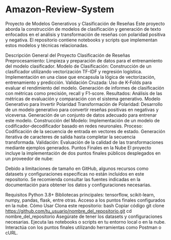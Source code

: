 # Amazon-Review-System
Proyecto de Modelos Generativos y Clasificación de Reseñas
Este proyecto aborda la construcción de modelos de clasificación y generación de texto enfocados en el análisis y transformación de reseñas con polaridad positiva y negativa. El repositorio contiene notebooks y scripts que implementan estos modelos y técnicas relacionadas.

Descripción General del Proyecto
Clasificación de Reseñas
Preprocesamiento: Limpieza y preparación de datos para el entrenamiento del modelo clasificador.
Modelo de Clasificación:
Construcción de un clasificador utilizando vectorización TF-IDF y regresión logística.
Implementación en una clase que encapsula la lógica de vectorización, entrenamiento y predicción.
Validación Cruzada:
Uso de K-Folds para evaluar el rendimiento del modelo.
Generación de informes de clasificación con métricas como precisión, recall y F1-score.
Resultados:
Análisis de las métricas de evaluación y comparación con el sistema generativo.
Modelo Generativo para Invertir Polaridad
Transformación de Polaridad:
Desarrollo de un modelo generativo para convertir reseñas positivas en negativas y viceversa.
Generación de un conjunto de datos adecuado para entrenar este modelo.
Construcción del Modelo:
Implementación de un modelo de codificador-decodificador basado en redes neuronales.
Proceso:
Codificación de la secuencia de entrada en vectores de estado.
Generación iterativa de caracteres de salida hasta completar la secuencia transformada.
Validación:
Evaluación de la calidad de las transformaciones mediante ejemplos generados.
Puntos Finales en la Nube
El proyecto incluye la implementación de dos puntos finales públicos desplegados en un proveedor de nube:

Debido a limitaciones de tamaño en GitHub, algunos recursos como datasets y configuraciones específicas no están incluidos en este repositorio. Se recomienda consultar las fuentes indicadas en la documentación para obtener los datos y configuraciones necesarias.

Requisitos
Python 3.8+
Bibliotecas principales: tensorflow, scikit-learn, numpy, pandas, flask, entre otras.
Acceso a los puntos finales configurados en la nube.
Cómo Usar
Clona este repositorio:
bash
Copiar código
git clone https://github.com/tu_usuario/nombre_del_repositorio.git
cd nombre_del_repositorio
Asegúrate de tener los datasets y configuraciones necesarias.
Ejecuta las notebooks o scripts en tu entorno local o en la nube.
Interactúa con los puntos finales utilizando herramientas como Postman o cURL.
